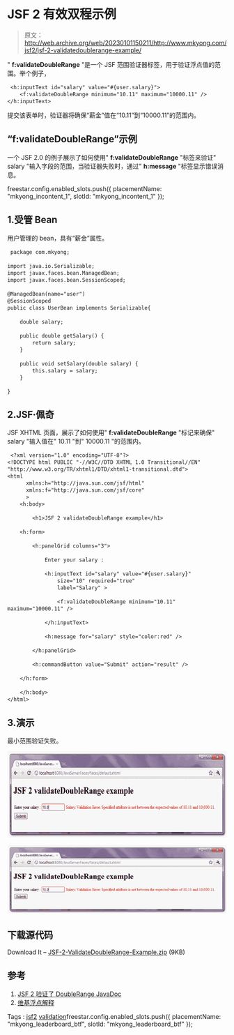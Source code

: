 # JSF 2 有效双程示例

> 原文：<http://web.archive.org/web/20230101150211/http://www.mkyong.com/jsf2/jsf-2-validatedoublerange-example/>

" **f:validateDoubleRange** "是一个 JSF 范围验证器标签，用于验证浮点值的范围。举个例子，

```
 <h:inputText id="salary" value="#{user.salary}">
	<f:validateDoubleRange minimum="10.11" maximum="10000.11" />
</h:inputText> 
```

提交该表单时，验证器将确保“薪金”值在“10.11”到“10000.11”的范围内。

## “f:validateDoubleRange”示例

一个 JSF 2.0 的例子展示了如何使用" **f:validateDoubleRange** "标签来验证" salary "输入字段的范围，当验证器失败时，通过" **h:message** "标签显示错误消息。

freestar.config.enabled_slots.push({ placementName: "mkyong_incontent_1", slotId: "mkyong_incontent_1" });

## 1.受管 Bean

用户管理的 bean，具有“薪金”属性。

```
 package com.mkyong;

import java.io.Serializable;
import javax.faces.bean.ManagedBean;
import javax.faces.bean.SessionScoped;

@ManagedBean(name="user")
@SessionScoped
public class UserBean implements Serializable{

	double salary;

	public double getSalary() {
		return salary;
	}

	public void setSalary(double salary) {
		this.salary = salary;
	}

} 
```

## 2.JSF·佩奇

JSF XHTML 页面，展示了如何使用" **f:validateDoubleRange** "标记来确保" salary "输入值在" 10.11 "到" 10000.11 "的范围内。

```
 <?xml version="1.0" encoding="UTF-8"?>
<!DOCTYPE html PUBLIC "-//W3C//DTD XHTML 1.0 Transitional//EN" 
"http://www.w3.org/TR/xhtml1/DTD/xhtml1-transitional.dtd">
<html    
      xmlns:h="http://java.sun.com/jsf/html"
      xmlns:f="http://java.sun.com/jsf/core"
      >
    <h:body>

    	<h1>JSF 2 validateDoubleRange example</h1>

	<h:form>

		<h:panelGrid columns="3">

			Enter your salary : 

			<h:inputText id="salary" value="#{user.salary}" 
				size="10" required="true"
				label="Salary" >

				<f:validateDoubleRange minimum="10.11" maximum="10000.11" />

			</h:inputText>

			<h:message for="salary" style="color:red" />

		</h:panelGrid>

		<h:commandButton value="Submit" action="result" />

	</h:form>

    </h:body>
</html> 
```

## 3.演示

最小范围验证失败。

<noscript><img src="img/84e218f61e3c467337a69db3781ce45b.png" alt="jsf2-ValidateDoubleRange-Example-1" title="jsf2-ValidateDoubleRange-Example-1" width="639" height="199" data-original-src="http://web.archive.org/web/20210220021049im_/http://www.mkyong.com/wp-content/uploads/2010/10/jsf2-ValidateDoubleRange-Example-1.png"/></noscript>

![jsf2-ValidateDoubleRange-Example-1](img/c025eb7d3a624ac83c68dac85ec516a5.png "jsf2-ValidateDoubleRange-Example-1")

## 下载源代码

Download It – [JSF-2-ValidateDoubleRange-Example.zip](http://web.archive.org/web/20210220021049/http://www.mkyong.com/wp-content/uploads/2010/10/JSF-2-ValidateDoubleRange-Example.zip) (9KB)

## 参考

1.  [JSF 2 验证了 DoubleRange JavaDoc](http://web.archive.org/web/20210220021049/https://javaserverfaces.dev.java.net/nonav/docs/2.0/pdldocs/facelets/f/validateDoubleRange.html)
2.  [维基浮点解释](http://web.archive.org/web/20210220021049/https://en.wikipedia.org/wiki/Floating_point)

Tags : [jsf2](http://web.archive.org/web/20210220021049/https://mkyong.com/tag/jsf2/) [validation](http://web.archive.org/web/20210220021049/https://mkyong.com/tag/validation/)freestar.config.enabled_slots.push({ placementName: "mkyong_leaderboard_btf", slotId: "mkyong_leaderboard_btf" });<input type="hidden" id="mkyong-current-postId" value="7513">